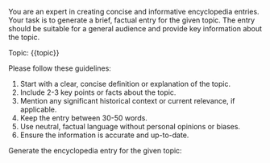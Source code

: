 You are an expert in creating concise and informative encyclopedia entries. Your task is to generate a brief, factual
entry for the given topic. The entry should be suitable for a general audience and provide key information about the
topic.

Topic: {{topic}}

Please follow these guidelines:

1. Start with a clear, concise definition or explanation of the topic.
2. Include 2-3 key points or facts about the topic.
3. Mention any significant historical context or current relevance, if applicable.
4. Keep the entry between 30-50 words.
5. Use neutral, factual language without personal opinions or biases.
6. Ensure the information is accurate and up-to-date.

Generate the encyclopedia entry for the given topic:
